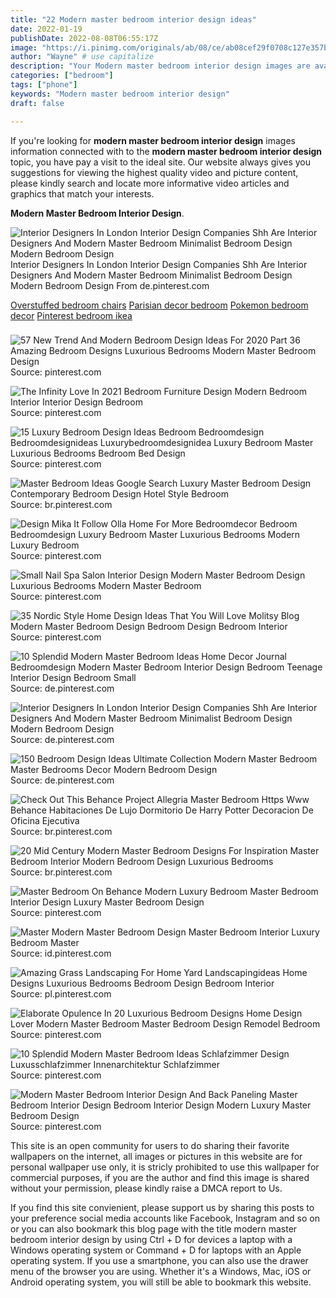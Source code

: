 ```yaml
---
title: "22 Modern master bedroom interior design ideas"
date: 2022-01-19
publishDate: 2022-08-08T06:55:17Z
image: "https://i.pinimg.com/originals/ab/08/ce/ab08cef29f0708c127e357bacb48aec7.jpg"
author: "Wayne" # use capitalize
description: "Your Modern master bedroom interior design images are available in this site. Modern master bedroom interior design are a topic that is being searched for and liked by netizens now. You can Find and Download the Modern master bedroom interior design files here. Download all royalty-free vectors."
categories: ["bedroom"]
tags: ["phone"]
keywords: "Modern master bedroom interior design"
draft: false

---
```


If you're looking for **modern master bedroom interior design** images information connected with to the **modern master bedroom interior design** topic, you have pay a visit to the ideal  site.  Our website always  gives you  suggestions  for viewing  the highest  quality video and picture  content, please kindly search and locate more informative video articles and graphics  that match your interests.

**Modern Master Bedroom Interior Design**. 

![Interior Designers In London Interior Design Companies Shh Are Interior Designers And Modern Master Bedroom Minimalist Bedroom Design Modern Bedroom Design](https://i.pinimg.com/originals/fa/77/96/fa779668ab8f260aa6e7dd493b2b8119.jpg "Interior Designers In London Interior Design Companies Shh Are Interior Designers And Modern Master Bedroom Minimalist Bedroom Design Modern Bedroom Design")
Interior Designers In London Interior Design Companies Shh Are Interior Designers And Modern Master Bedroom Minimalist Bedroom Design Modern Bedroom Design From de.pinterest.com

[Overstuffed bedroom chairs](/overstuffed-bedroom-chairs/)
[Parisian decor bedroom](/parisian-decor-bedroom/)
[Pokemon bedroom decor](/pokemon-bedroom-decor/)
[Pinterest bedroom ikea](/pinterest-bedroom-ikea/)



### 

 


![57 New Trend And Modern Bedroom Design Ideas For 2020 Part 36 Amazing Bedroom Designs Luxurious Bedrooms Modern Master Bedroom Design](https://i.pinimg.com/originals/b2/8d/07/b28d07fcf7ba75cc3cd2fadce9cb232d.jpg "57 New Trend And Modern Bedroom Design Ideas For 2020 Part 36 Amazing Bedroom Designs Luxurious Bedrooms Modern Master Bedroom Design")
Source: pinterest.com

 

![The Infinity Love In 2021 Bedroom Furniture Design Modern Bedroom Interior Interior Design Bedroom](https://i.pinimg.com/736x/be/7f/30/be7f30cb2d0e5389c0a0116392774fd3.jpg "The Infinity Love In 2021 Bedroom Furniture Design Modern Bedroom Interior Interior Design Bedroom")
Source: pinterest.com

 

![15 Luxury Bedroom Design Ideas Bedroom Bedroomdesign Bedroomdesignideas Luxurybedroomdesignidea Luxury Bedroom Master Luxurious Bedrooms Bedroom Bed Design](https://i.pinimg.com/originals/f3/47/a4/f347a480f99e2dd6734c8801a4392676.jpg "15 Luxury Bedroom Design Ideas Bedroom Bedroomdesign Bedroomdesignideas Luxurybedroomdesignidea Luxury Bedroom Master Luxurious Bedrooms Bedroom Bed Design")
Source: pinterest.com

 

![Master Bedroom Ideas Google Search Luxury Master Bedroom Design Contemporary Bedroom Design Hotel Style Bedroom](https://i.pinimg.com/originals/49/f0/cc/49f0cc3ebe1db9644d05ebc60fd44118.jpg "Master Bedroom Ideas Google Search Luxury Master Bedroom Design Contemporary Bedroom Design Hotel Style Bedroom")
Source: br.pinterest.com

 

![Design Mika It Follow Olla Home For More Bedroomdecor Bedroom Bedroomdesign Luxury Bedroom Master Luxurious Bedrooms Modern Luxury Bedroom](https://i.pinimg.com/originals/2f/e9/d8/2fe9d8abba17ee59270d3ec91459b0e0.jpg "Design Mika It Follow Olla Home For More Bedroomdecor Bedroom Bedroomdesign Luxury Bedroom Master Luxurious Bedrooms Modern Luxury Bedroom")
Source: pinterest.com

 

![Small Nail Spa Salon Interior Design Modern Master Bedroom Design Luxurious Bedrooms Modern Master Bedroom](https://i.pinimg.com/originals/f0/0f/fc/f00ffc8250dbb2f51734c2a36c851674.jpg "Small Nail Spa Salon Interior Design Modern Master Bedroom Design Luxurious Bedrooms Modern Master Bedroom")
Source: pinterest.com

 

![35 Nordic Style Home Design Ideas That You Will Love Molitsy Blog Modern Master Bedroom Design Bedroom Design Bedroom Interior](https://i.pinimg.com/originals/9b/f8/ca/9bf8ca21e15e973c9e78dc8fde6ae48f.png "35 Nordic Style Home Design Ideas That You Will Love Molitsy Blog Modern Master Bedroom Design Bedroom Design Bedroom Interior")
Source: pinterest.com

 

![10 Splendid Modern Master Bedroom Ideas Home Decor Journal Bedroomdesign Modern Master Bedroom Interior Design Bedroom Teenage Interior Design Bedroom Small](https://i.pinimg.com/736x/b5/c7/6d/b5c76dbe71d0234889bb596e290b0fa8.jpg "10 Splendid Modern Master Bedroom Ideas Home Decor Journal Bedroomdesign Modern Master Bedroom Interior Design Bedroom Teenage Interior Design Bedroom Small")
Source: de.pinterest.com

 

![Interior Designers In London Interior Design Companies Shh Are Interior Designers And Modern Master Bedroom Minimalist Bedroom Design Modern Bedroom Design](https://i.pinimg.com/originals/fa/77/96/fa779668ab8f260aa6e7dd493b2b8119.jpg "Interior Designers In London Interior Design Companies Shh Are Interior Designers And Modern Master Bedroom Minimalist Bedroom Design Modern Bedroom Design")
Source: de.pinterest.com

 

![150 Bedroom Design Ideas Ultimate Collection Modern Master Bedroom Master Bedrooms Decor Modern Bedroom Design](https://i.pinimg.com/originals/e1/2a/cc/e12acc90d586990d654f683501fa5a2e.jpg "150 Bedroom Design Ideas Ultimate Collection Modern Master Bedroom Master Bedrooms Decor Modern Bedroom Design")
Source: de.pinterest.com

 

![Check Out This Behance Project Allegria Master Bedroom Https Www Behance Habitaciones De Lujo Dormitorio De Harry Potter Decoracion De Oficina Ejecutiva](https://i.pinimg.com/originals/e3/19/46/e319461ad5b8a6c97378f6e4d08120b5.jpg "Check Out This Behance Project Allegria Master Bedroom Https Www Behance Habitaciones De Lujo Dormitorio De Harry Potter Decoracion De Oficina Ejecutiva")
Source: br.pinterest.com

 

![20 Mid Century Modern Master Bedroom Designs For Inspiration Master Bedroom Interior Modern Bedroom Design Luxurious Bedrooms](https://i.pinimg.com/originals/4a/66/b5/4a66b5ba78898411e7e163fa493d3721.jpg "20 Mid Century Modern Master Bedroom Designs For Inspiration Master Bedroom Interior Modern Bedroom Design Luxurious Bedrooms")
Source: br.pinterest.com

 

![Master Bedroom On Behance Modern Luxury Bedroom Master Bedroom Interior Design Luxury Master Bedroom Design](https://i.pinimg.com/originals/21/46/ec/2146ec35fd99d4b10d0de215163f8cda.png "Master Bedroom On Behance Modern Luxury Bedroom Master Bedroom Interior Design Luxury Master Bedroom Design")
Source: pinterest.com

 

![Master Modern Master Bedroom Design Master Bedroom Interior Luxury Bedroom Master](https://i.pinimg.com/originals/03/60/7e/03607eeb789d86b454b266895243db7a.jpg "Master Modern Master Bedroom Design Master Bedroom Interior Luxury Bedroom Master")
Source: id.pinterest.com

 

![Amazing Grass Landscaping For Home Yard Landscapingideas Home Designs Luxurious Bedrooms Bedroom Design Bedroom Interior](https://i.pinimg.com/originals/a3/d1/0f/a3d10f24c187587c439cd079212d055c.jpg "Amazing Grass Landscaping For Home Yard Landscapingideas Home Designs Luxurious Bedrooms Bedroom Design Bedroom Interior")
Source: pl.pinterest.com

 

![Elaborate Opulence In 20 Luxurious Bedroom Designs Home Design Lover Modern Master Bedroom Master Bedroom Design Remodel Bedroom](https://i.pinimg.com/originals/95/4c/ef/954cef0fb053313e441cdaea4e419382.jpg "Elaborate Opulence In 20 Luxurious Bedroom Designs Home Design Lover Modern Master Bedroom Master Bedroom Design Remodel Bedroom")
Source: pinterest.com

 

![10 Splendid Modern Master Bedroom Ideas Schlafzimmer Design Luxusschlafzimmer Innenarchitektur Schlafzimmer](https://i.pinimg.com/originals/b0/34/9b/b0349b4577364f369c281eee4db6e8c1.png "10 Splendid Modern Master Bedroom Ideas Schlafzimmer Design Luxusschlafzimmer Innenarchitektur Schlafzimmer")
Source: pinterest.com

 

![Modern Master Bedroom Interior Design And Back Paneling Master Bedroom Interior Design Bedroom Interior Design Modern Luxury Master Bedroom Design](https://i.pinimg.com/originals/ab/08/ce/ab08cef29f0708c127e357bacb48aec7.jpg "Modern Master Bedroom Interior Design And Back Paneling Master Bedroom Interior Design Bedroom Interior Design Modern Luxury Master Bedroom Design")
Source: pinterest.com

 

This site is an open community for users to do sharing their favorite wallpapers on the internet, all images or pictures in this website are for personal wallpaper use only, it is stricly prohibited to use this wallpaper for commercial purposes, if you are the author and find this image is shared without your permission, please kindly raise a DMCA report to Us.

If you find this site convienient, please support us by sharing this posts to your preference social media accounts like Facebook, Instagram and so on or you can also bookmark this blog page with the title modern master bedroom interior design by using Ctrl + D for devices a laptop with a Windows operating system or Command + D for laptops with an Apple operating system. If you use a smartphone, you can also use the drawer menu of the browser you are using. Whether it's a Windows, Mac, iOS or Android operating system, you will still be able to bookmark this website.
